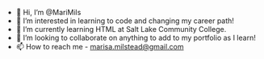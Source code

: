 - 👋 Hi, I’m @MariMils
- 👀 I’m interested in learning to code and changing my career path!
- 🌱 I’m currently learning HTML at Salt Lake Community College.
- 💞️ I’m looking to collaborate on anything to add to my portfolio as I learn!
- 📫 How to reach me - marisa.milstead@gmail.com

<!---
MariMils/MariMils is a ✨ special ✨ repository because its `README.md` (this file) appears on your GitHub profile.
You can click the Preview link to take a look at your changes.
--->
